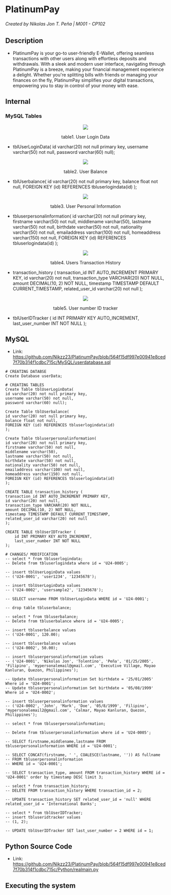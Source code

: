 # PlatinumPay 
###### Created by Nikolas Jon T. Peña | M001 - CP102

## Description
* PlatinumPay is your go-to user-friendly E-Wallet, offering seamless transactions with other users along with effortless deposits and withdrawals. With a sleek and modern user interface, navigating through PlatinumPay is a breeze, making your financial management experience a delight. Whether you're splitting bills with friends or managing your finances on the fly, PlatinumPay simplifies your digital transactions, empowering you to stay in control of your money with ease.

## Internal

### MySQL Tables
<div align="center">
	<img src="https://github.com/Nikzz23/PlatinumPay/assets/114866835/89261f2b-a223-4394-8212-c232b40ed2e2">
  <p>table1. User Login Data</p>
</div>

* tblUserLoginData(
id varchar(20) not null primary key,
username varchar(50) not null,
password varchar(60) null); 

<div align="center">
	<img src="https://github.com/Nikzz23/PlatinumPay/assets/114866835/632cb45c-8a1e-4689-a619-4417e1d8b1c5">
  <p>table2. User Balance</p>
</div>

* tblUserbalance(
id varchar(20) not null primary key,
balance float not null,
FOREIGN KEY (id) REFERENCES tbluserlogindata(id)
);

<div align="center">
	<img src="https://github.com/Nikzz23/PlatinumPay/assets/114866835/e084028d-d085-4ddc-bacd-c2e55601840e">
  <p>table3. User Personal Information</p>
</div>

* tbluserpersonalinformation(
id varchar(20) not null primary key,
firstname varchar(50) not null,
middlename varchar(50),
lastname varchar(50) not null,
birthdate varchar(50) not null,
nationality varchar(50) not null,
emailaddress varchar(100) not null,
homeaddress varchar(150) not null,
FOREIGN KEY (id) REFERENCES tbluserlogindata(id)
);

<div align="center">
	<img src="https://github.com/Nikzz23/PlatinumPay/assets/114866835/c0e37057-fc3d-4915-a2cc-96cfdb5fa8d6">
  <p>table4. Users Transaction History</p>
</div>

* transaction_history (
transaction_id INT AUTO_INCREMENT PRIMARY KEY,
id varchar(20) not null,
transaction_type VARCHAR(20) NOT NULL,
amount DECIMAL(10, 2) NOT NULL,
timestamp TIMESTAMP DEFAULT CURRENT_TIMESTAMP,
related_user_id varchar(20) not null
);

<div align="center">
	<img src="https://github.com/Nikzz23/PlatinumPay/assets/114866835/a0d2c465-2fe9-49ba-aa91-9f1357642d03">
  <p>table5. User number ID tracker</p>
</div>

* tblUserIDTracker (
    id INT PRIMARY KEY AUTO_INCREMENT,
    last_user_number INT NOT NULL
);

## MySQL
* Link: https://github.com/Nikzz23/PlatinumPay/blob/564f15df997e00941e8ced7f70b314f1cdbc715c/MySQL/userdatabase.sql
```
# CREATING DATABSE
Create Database userData;

# CREATING TABLES
Create Table tblUserLoginData(
id varchar(20) not null primary key,
username varchar(50) not null,
password varchar(60) null); 

Create Table tblUserbalance(
id varchar(20) not null primary key,
balance float not null,
FOREIGN KEY (id) REFERENCES tbluserlogindata(id)
);

Create Table tbluserpersonalinformation(
id varchar(20) not null primary key,
firstname varchar(50) not null,
middlename varchar(50),
lastname varchar(50) not null,
birthdate varchar(50) not null,
nationality varchar(50) not null,
emailaddress varchar(100) not null,
homeaddress varchar(150) not null,
FOREIGN KEY (id) REFERENCES tbluserlogindata(id)
);

CREATE TABLE transaction_history (
transaction_id INT AUTO_INCREMENT PRIMARY KEY,
id varchar(20) not null,
transaction_type VARCHAR(20) NOT NULL,
amount DECIMAL(10, 2) NOT NULL,
timestamp TIMESTAMP DEFAULT CURRENT_TIMESTAMP,
related_user_id varchar(20) not null
);

CREATE TABLE tblUserIDTracker (
    id INT PRIMARY KEY AUTO_INCREMENT,
    last_user_number INT NOT NULL
);

# CHANGES/ MODIFICATION
-- select * from tbluserlogindata;
-- Delete from tbluserlogindata where id = 'U24-0005';

-- insert tblUserLoginData values
-- ('U24-0001', 'user1234', '12345678');

-- insert tblUserLoginData values
-- ('U24-0002', 'usersample2', '12345678');

-- SELECT username FROM tblUserLoginData WHERE id = 'U24-0001';

-- drop table tbluserbalance;

-- select * from tbluserbalance;
-- Delete from tbluserbalance where id = 'U24-0005';

-- insert tbluserbalance values
-- ('U24-0001', 120.00);

-- insert tbluserbalance values
-- ('U24-0002', 50.00);

-- insert tbluserpersonalinformation values
-- ('U24-0001', 'Nikolas Jon', 'Tolentino', 'Peña', '01/25/2005', 'Filipino', 'mypersonalemail@gmail.com', 'Executive Village, Mayao Kanluran, Quezon, Philippines');

-- Update tbluserpersonalinformation Set birthdate = '25/01/2005'  Where id = 'U24-0001';
-- Update tbluserpersonalinformation Set birthdate = '05/08/1999'  Where id = 'U24-0002';

-- insert tbluserpersonalinformation values
-- ('U24-0002', 'John', 'Mark', 'Doe', '05/8/1999', 'Filipino', 'mypersonalemail2@gmail.com', 'Calmar, Mayao Kanluran, Quezon, Philippines');

-- select * from tbluserpersonalinformation;

-- Delete from tbluserpersonalinformation where id = 'U24-0005';

-- SELECT firstname,middlename,lastname FROM tbluserpersonalinformation WHERE id = 'U24-0001';

-- SELECT CONCAT(firstname, ' ', COALESCE(lastname, '')) AS fullname
-- FROM tbluserpersonalinformation
-- WHERE id = 'U24-0001';

-- SELECT transaction_type, amount FROM transaction_history WHERE id = 'U24-0001' order by timestamp DESC limit 3;

-- select * from transaction_history;
-- DELETE FROM transaction_history WHERE transaction_id = 2;

-- UPDATE transaction_history SET related_user_id = 'null' WHERE related_user_id = 'International Banks';

-- select * from tblUserIDTracker;
-- insert tbluseridtracker values
-- (1, 2);

-- UPDATE tblUserIDTracker SET last_user_number = 2 WHERE id = 1;
```

## Python Source Code
* Link: https://github.com/Nikzz23/PlatinumPay/blob/564f15df997e00941e8ced7f70b314f1cdbc715c/Python/realmain.py 

## Executing the system





